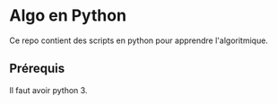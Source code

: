# Algo en Python

Ce repo contient des scripts en python pour apprendre l'algoritmique.

## Prérequis

Il faut avoir python 3.
